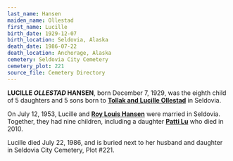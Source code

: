```yaml
---
last_name: Hansen
maiden_name: Ollestad
first_name: Lucille
birth_date: 1929-12-07
birth_location: Seldovia, Alaska
death_date: 1986-07-22
death_location: Anchorage, Alaska
cemetery: Seldovia City Cemetery
cemetery_plot: 221
source_file: Cemetery Directory
---
```

**LUCILLE *OLLESTAD* HANSEN**, born December 7, 1929, was the eighth child of 5 daughters and 5 sons born to [**Tollak and Lucille Ollestad**](./Ollestad_Tollak_Bowitz.md) in Seldovia.  

On July 12, 1953, Lucille and [**Roy Louis Hansen**](./Hansen_Roy_Louis.md) were married in Seldovia. Together, they had nine children, including a daughter [**Patti Lu**](./Bowdon_Pattilu_Hansen.md) who died in 2010. 

Lucille died July 22, 1986, and is buried next to her husband and daughter in Seldovia City Cemetery, Plot \#221.
